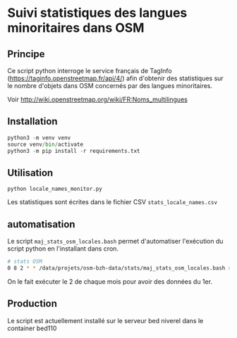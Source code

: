 # Suivi statistiques des langues minoritaires dans OSM

## Principe

Ce script python interroge le service français de TagInfo (https://taginfo.openstreetmap.fr/api/4/) afin d'obtenir des statistiques sur le nombre d'objets dans OSM concernés par des langues minoritaires.

Voir http://wiki.openstreetmap.org/wiki/FR:Noms_multilingues


## Installation

```python
python3 -m venv venv
source venv/bin/activate
python3 -m pip install -r requirements.txt
```


## Utilisation

`python locale_names_monitor.py`

Les statistiques sont écrites dans le fichier CSV `stats_locale_names.csv`


## automatisation

Le script `maj_stats_osm_locales.bash` permet d'automatiser l'exécution du script python en l'installant dans cron.

```bash
# stats OSM
0 8 2 * * /data/projets/osm-bzh-data/stats/maj_stats_osm_locales.bash > /data/projets/osm-bzh-data/stats/maj_stats_osm.log
```

On le fait exécuter le 2 de chaque mois pour avoir des données du 1er.

## Production

Le script est actuellement installé sur le serveur bed niverel dans le container bed110

